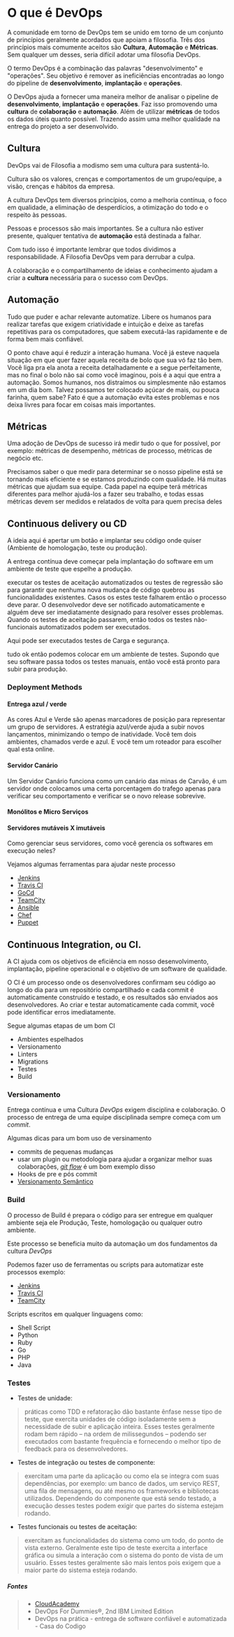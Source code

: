 # O que é DevOps

A comunidade em torno de DevOps tem se unido em torno de um conjunto de princípios geralmente acordados que apoiam a filosofia. Três dos princípios mais comumente aceitos são **Cultura**, **Automação** e **Métricas**. Sem qualquer um desses, seria difícil adotar uma filosofia DevOps.

O termo DevOps é a combinação das palavras "desenvolvimento" e "operações". Seu objetivo é remover as ineficiências encontradas ao longo do pipeline de **desenvolvimento**, **implantação** e **operações**.

O DevOps ajuda a fornecer uma maneira melhor de analisar o pipeline de **desenvolvimento**, **implantação** e **operações**. Faz isso promovendo uma **cultura** de **colaboração** e **automação**. Além de utilizar **métricas** de todos os dados úteis quanto possível. Trazendo assim uma melhor qualidade na entrega do projeto a ser desenvolvido.


## Cultura

DevOps vai de Filosofia a modismo sem uma cultura para sustentá-lo.

Cultura são os valores, crenças e comportamentos de um grupo/equipe, a visão, crenças e hábitos da empresa.

A cultura DevOps tem diversos princípios, como a melhoria contínua, o foco em qualidade, a eliminação de desperdícios, a otimização do todo e o respeito às pessoas.

Pessoas e processos são mais importantes. Se a cultura não estiver presente, qualquer tentativa de **automação** está destinada a falhar.

Com tudo isso é importante lembrar que todos dividimos a responsabilidade. A Filosofia DevOps vem para derrubar a culpa.

A colaboração e o compartilhamento de ideias e conhecimento ajudam a criar a **cultura** necessária para o sucesso com DevOps.

## Automação

Tudo que puder e achar relevante automatize. Libere os humanos para realizar tarefas que exigem criatividade e intuição e deixe as tarefas repetitivas para os computadores, que sabem executá-las rapidamente e de forma bem mais confiável.

O ponto chave aqui é reduzir a interação humana. Você já esteve naquela situação em que quer fazer aquela receita de bolo que sua vó faz tão bem. Você liga pra ela anota a receita detalhadamente e a segue perfeitamente, mas no final o bolo não sai como você imaginou, pois é a aqui que entra a automação. Somos humanos, nos distraímos ou simplesmente não estamos em um dia bom. Talvez possamos ter colocado açúcar de mais, ou pouca farinha, quem sabe? Fato é que a automação evita estes problemas e nos deixa livres para focar em coisas mais importantes.

## Métricas

Uma adoção de DevOps de sucesso irá medir tudo o que for possível, por exemplo: métricas de desempenho, métricas de processo, métricas de negócio etc.

Precisamos saber o que medir para determinar se o nosso pipeline está se tornando mais eficiente e se estamos produzindo com qualidade. Há muitas métricas que ajudam sua equipe. Cada papel na equipe terá métricas diferentes para melhor ajudá-los a fazer seu trabalho, e todas essas métricas devem ser medidos e relatados de volta para quem precisa deles


## Continuous delivery ou CD 

A ideia aqui é apertar um botão e implantar seu código onde quiser (Ambiente de homologação, teste ou produção).

A entrega contínua deve começar pela implantação do software em um ambiente de teste que espelhe a produção.
 
executar os testes de aceitação automatizados ou testes de regressão são para garantir que nenhuma nova mudança de código quebrou as funcionalidades existentes. Casos os estes teste falharem então o processo deve parar. O desenvolvedor deve ser notificado automaticamente e alguém deve ser imediatamente designado para resolver esses problemas. Quando os testes de aceitação passarem, então todos os testes não-funcionais automatizados podem ser executados. 

Aqui pode ser executados testes de Carga e segurança.

tudo ok então podemos colocar em um ambiente de testes. Supondo que seu software passa todos os testes manuais, então você está pronto para subir para produção.

### Deployment Methods

#### Entrega azul / verde

As cores Azul e Verde são apenas marcadores de posição para representar um grupo de servidores.
A estratégia azul/verde ajuda a subir novos lançamentos, minimizando o tempo de inatividade.
Você tem dois ambientes, chamados verde e azul. E você tem um roteador para escolher qual esta online.

#### Servidor Canário

Um Servidor Canário funciona como um canário das minas de Carvão, é um servidor onde colocamos uma certa porcentagem do trafego apenas para verificar seu comportamento e verificar se o novo release sobrevive.

#### Monólitos e Micro Serviços

#### Servidores mutáveis X imutáveis

Como gerenciar seus servidores, como você gerencia os softwares em execução neles?




Vejamos algumas ferramentas para ajudar neste processo

* [Jenkins](https://jenkins.io/)
* [Travis CI](https://travis-ci.org/)
* [GoCd](https://www.gocd.io/)
* [TeamCity](https://www.jetbrains.com/teamcity/)
* [Ansible](https://www.ansible.com/)
* [Chef](https://www.chef.io/)
* [Puppet](https://puppet.com/)


## Continuous Integration, ou CI. 

A CI ajuda com os objetivos de eficiência em nosso desenvolvimento, implantação,  pipeline operacional e o objetivo de um software de qualidade.

O CI é um processo onde os desenvolvedores confirmam seu código ao longo do dia para um repositório compartilhado e cada commit é automaticamente construído e testado, e os resultados são enviados aos desenvolvedores. Ao criar e testar automaticamente cada commit, você pode identificar erros imediatamente.

Segue algumas etapas de um bom CI

* Ambientes espelhados
* Versionamento 
* Linters 
* Migrations
* Testes
* Build

### Versionamento

Entrega contínua e uma Cultura _DevOps_ exigem disciplina e colaboração. O processo de entrega de uma equipe disciplinada sempre começa com um _commit_.

Algumas dicas para um bom uso de versinamento

* commits de pequenas mudanças
* usar um plugin ou metodologia para ajudar a organizar melhor suas colaborações, _[git flow](https://danielkummer.github.io/git-flow-cheatsheet/index.pt_BR.html)_ é um bom exemplo disso
* Hooks de pre e pós commit
* [Versionamento Semântico](http://semver.org/lang/pt-BR/#versionamento-semntico-200)

### Build

O processo de Build é prepara o código para ser entregue em qualquer ambiente seja ele Produção, Teste, homologação ou qualquer outro ambiente.

Este processo se beneficia muito da automação um dos fundamentos da cultura _DevOps_

Podemos fazer uso de ferramentas ou scripts para automatizar este processos exemplo:

* [Jenkins](https://jenkins.io/)
* [Travis CI](https://travis-ci.org/)
* [TeamCity](https://www.jetbrains.com/teamcity/)

Scripts escritos em qualquer linguagens como:

* Shell Script
* Python
* Ruby
* Go
* PHP
* Java



### Testes

* Testes de unidade:
> práticas como TDD e refatoração dão bastante ênfase nesse tipo de teste, que exercita unidades de código isoladamente sem a necessidade de subir e aplicação inteira. Esses testes geralmente rodam bem rápido – na ordem de milissegundos – podendo ser executados com bastante frequência e fornecendo o melhor tipo de feedback para os desenvolvedores.

* Testes de integração ou testes de componente:
> exercitam uma parte da aplicação ou como ela se integra com suas dependências, por exemplo: um banco de dados, um serviço REST, uma fila de mensagens, ou até mesmo os frameworks e bibliotecas utilizados. Dependendo do componente que está sendo testado, a execução desses testes podem exigir que partes do sistema estejam rodando.

* Testes funcionais ou testes de aceitação: 
> exercitam as funcionalidades do sistema como um todo, do ponto de vista externo. Geralmente este tipo de teste exercita a interface gráfica ou simula a interação com o sistema do ponto de vista de um usuário. Esses testes geralmente são mais lentos pois exigem que a maior parte do sistema esteja rodando.


##### Fontes
> * [CloudAcademy](https://cloudacademy.com/)
> * DevOps For Dummies®, 2nd IBM Limited Edition
> * DevOps na prática - entrega de software confiável e automatizada - Casa do Codigo
